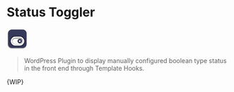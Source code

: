 # Status Toggler

![Icon Status Toggler](StatusToggler-48px.png)

> WordPress Plugin to display manually configured boolean type status in the front end through Template Hooks.

{WIP}